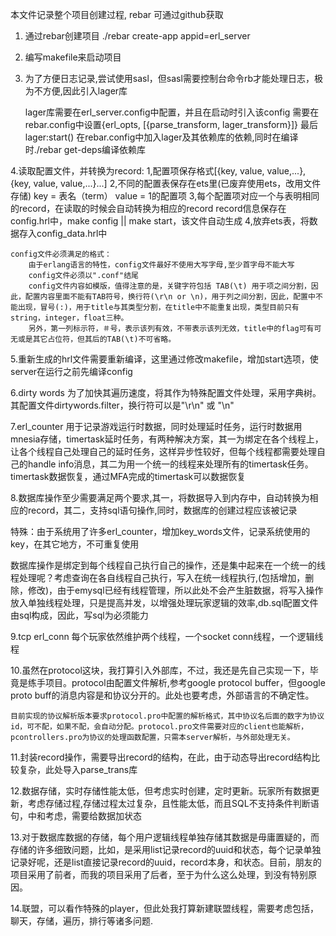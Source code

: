 本文件记录整个项目创建过程, rebar 可通过github获取

1. 通过rebar创建项目 ./rebar create-app appid=erl_server

2. 编写makefile来启动项目

3. 为了方便日志记录,尝试使用sasl，但sasl需要控制台命令rb才能处理日志，极为不方便,因此引入lager库

   lager库需要在erl_server.config中配置，并且在启动时引入该config
   		  需要在rebar.config中设置{erl_opts, [{parse_transform, lager_transform}]}
   		  最后lager:start()
	在rebar.config中加入lager及其依赖库的依赖,同时在编译时./rebar get-deps编译依赖库

4.读取配置文件，并转换为record:
  1,配置项保存格式[{key, value, value,...},{key, value, value,...}...]
  2,不同的配置表保存在ets里(已废弃使用ets，改用文件存储)
  	key = 表名（term）
  	value = 1的配置项
  3,每个配置项对应一个与表明相同的record，在读取的时候会自动转换为相应的record
  	record信息保存在config.hrl中，make config || make start，该文件自动生成
  4,放弃ets表，将数据存入config_data.hrl中
    
    config文件必须满足的格式：
        由于erlang语言的特性，config文件最好不使用大写字母,至少首字母不能大写
        config文件必须以".conf"结尾
        config文件内容如模版，值得注意的是，关键字符包括 TAB(\t) 用于项之间分割，因此，配置内容里面不能有TAB符号，换行符(\r\n or \n)，用于列之间分割，因此，配置中不能出现，冒号(:)，用于title与其类型分割，在title中不能重复出现，类型目前只有string，integer，float三种。
        另外，第一列标示符，＃号，表示该列有效，不带表示该列无效，title中的flag可有可无或是其它占位符，但其后的TAB(\t)不可省略。

5.重新生成的hrl文件需要重新编译，这里通过修改makefile，增加start选项，使server在运行之前先编译config

6.dirty words 为了加快其遍历速度，将其作为特殊配置文件处理，采用字典树。其配置文件dirtywords.filter，换行符可以是"\r\n" 或 "\n"

7.erl_counter 用于记录游戏运行时数据，同时处理延时任务，运行时数据用mnesia存储，timertask延时任务，有两种解决方案，其一为绑定在各个线程上，让各个线程自己处理自己的延时任务，这样异步性较好，但每个线程都需要处理自己的handle info消息，其二为用一个统一的线程来处理所有的timertask任务。
    timertask数据恢复，通过MFA完成的timertask可以数据恢复

8.数据库操作至少需要满足两个要求,其一，将数据导入到内存中，自动转换为相应的record，其二，支持sql语句操作,同时，数据库的创建过程应该被记录
  
  特殊：由于系统用了许多erl_counter，增加key_words文件，记录系统使用的key，在其它地方，不可重复使用

  数据库操作是绑定到每个线程自己执行自己的操作，还是集中起来在一个统一的线程处理呢？考虑查询在各自线程自己执行，写入在统一线程执行,(包括增加，删除，修改)，由于emysql已经有线程管理，所以此处不会产生脏数据，将写入操作放入单独线程处理，只是提高并发，以增强处理玩家逻辑的效率,db.sql配置文件由sql构成，因此，写sql为必须能力

9.tcp erl_conn 每个玩家依然维护两个线程，一个socket conn线程，一个逻辑线程

10.虽然在protocol这块，我打算引入外部库，不过，我还是先自己实现一下，毕竟是练手项目。protocol由配置文件解析,参考google protocol buffer，但google proto buff的消息内容是和协议分开的。此处也要考虑，外部语言的不确定性。
    
    目前实现的协议解析版本要求protocol.pro中配置的解析格式，其中协议名后面的数字为协议id，可不配，如果不配，会自动分配。protocol.pro文件需要对应的client也能解析，pcontrollers.pro为协议的处理函数配置，只需本server解析，与外部处理无关。

11.封装record操作，需要导出record的结构，在此，由于动态导出record结构比较复杂，此处导入parse_trans库
    
12.数据存储，实时存储性能太低，但考虑实时创建，定时更新。玩家所有数据更新，考虑存储过程,存储过程太过复杂，且性能太低，而且SQL不支持条件判断语句，中和考虑，需要给数据加状态

13.对于数据库数据的存储，每个用户逻辑线程单独存储其数据是毋庸置疑的，而存储的许多细致问题，比如，是采用list记录record的uuid和状态，每个记录单独记录好呢，还是list直接记录record的uuid，record本身，和状态。目前，朋友的项目采用了前者，而我的项目采用了后者，至于为什么这么处理，到没有特别原因。

14.联盟，可以看作特殊的player，但此处我打算新建联盟线程，需要考虑包括，聊天，存储，遍历，排行等诸多问题.